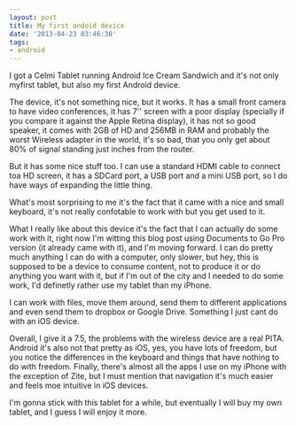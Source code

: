 ```yaml
---
layout: post
title: My first andoid device
date: '2013-04-23 03:46:38'
tags:
- android
---
```


I got a Celmi Tablet running Android Ice Cream Sandwich and it's not only myfirst tablet, but also my first Android device.

The device, it's not something nice, but it  works.  It has a small front camera to have video  conferences, it has 7'' screen with a poor display (specially if  you compare it against the Apple Retina display), it has not so good speaker, it comes with 2GB of HD and 256MB in RAM and  probably the worst Wireless adapter in the world, it's so bad, that you only get about 80% of signal standing just inches from the router. 

But it has some nice stuff too. I can use a standard HDMI cable to connect toa HD screen, it  has a SDCard port, a USB port and a mini USB port, so I do have ways of expanding the little thing. 

What's most sorprising to me it's the fact that it came with a nice and small keyboard, it's not really confotable to  work with but you get used to it.

What I really like about this device it's the fact that I can actually do some work with it, right now I'm witting this blog post using Documents to Go Pro version (it already came with it), and I'm moving forward. I can do pretty much anything  I can do with a computer, only slower, but hey, this is supposed to be a device to consume content, not to produce it or do anything you want with it, but if I'm out of the city and I needed to do some work, I'd definetly rather use my tablet than my iPhone.

I can work with files, move them around, send them to different applications and even send them to dropbox or Google Drive. Something I just cant do with an iOS device.

Overall, I give it a 7.5, the problems  with the wireless device are a real PITA. Android it's also not that pretty as iOS,  yes, you  have lots of freedom, but you notice the differences in the  keyboard and things that have nothing to do with freedom. Finally, there's almost all the apps I use on my iPhone with the exception of Zite, but I must mention that navigation it's much easier and feels moe intuitive in iOS devices.

I'm gonna stick with this tablet  for a while, but eventually I will buy my own tablet, and I guess I  will enjoy it more.


